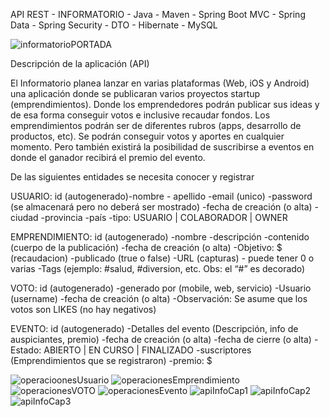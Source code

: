 API REST - INFORMATORIO - 
Java - Maven - Spring Boot MVC - Spring Data - Spring Security - DTO - Hibernate - MySQL

![informatorioPORTADA](https://user-images.githubusercontent.com/86859904/160525245-34772f4d-35d8-4e1a-9078-81b64033e0d6.PNG)

Descripción de la aplicación (API)

El Informatorio planea lanzar en varias plataformas (Web, iOS y Android) una aplicación donde se publicaran varios proyectos startup (emprendimientos). Donde los emprendedores podrán publicar sus ideas y de esa forma conseguir votos e inclusive recaudar fondos.
Los emprendimientos podrán ser de diferentes rubros (apps, desarrollo de productos, etc).
Se podrán conseguir votos y aportes en cualquier momento. Pero también existirá la posibilidad de suscribirse a eventos en donde el ganador recibirá el premio del evento.

De las siguientes entidades se necesita conocer y registrar

USUARIO: id (autogenerado)-nombre - apellido -email (unico) -password (se almacenará pero no deberá ser mostrado) -fecha de creación (o alta) -ciudad -provincia -país -tipo: USUARIO | COLABORADOR | OWNER

EMPRENDIMIENTO: id (autogenerado) -nombre -descripción -contenido (cuerpo de la publicación) -fecha de creación (o alta) -Objetivo: $ (recaudacion) -publicado (true o false) -URL (capturas) - puede tener 0 o varias -Tags (ejemplo: #salud, #diversion, etc. Obs: el “#” es decorado)

VOTO: id (autogenerado) -generado por (mobile, web, servicio) -Usuario (username) -fecha de creación (o alta) -Observación: Se asume que los votos son LIKES (no hay negativos)

EVENTO: id (autogenerado) -Detalles del evento (Descripción, info de auspiciantes, premio) -fecha de creación (o alta) -fecha de cierre (o alta) -Estado: ABIERTO | EN CURSO | FINALIZADO -suscriptores (Emprendimientos que se registraron) -premio: $



![operacioonesUsuario](https://user-images.githubusercontent.com/86859904/160526295-b85d152f-fb14-43de-8b36-5bb70346ef5e.PNG)
![operacionesEmprendimiento](https://user-images.githubusercontent.com/86859904/160526362-162bdfe2-b938-4bf2-83a0-89210e122fdd.PNG)
![operacionesVOTO](https://user-images.githubusercontent.com/86859904/160526387-8a7cf12f-62f4-4c31-bac1-5f3889f156c6.PNG)
![operacionesEvento](https://user-images.githubusercontent.com/86859904/160526412-58d52947-eeac-413d-8a13-e27e9a08321f.PNG)
![apiInfoCap1](https://user-images.githubusercontent.com/86859904/160526505-39dfe603-ab03-4169-ae5a-4227cf2bc5ce.PNG)
![apiInfoCap2](https://user-images.githubusercontent.com/86859904/160526524-b7d7470c-cf77-4c5b-9bb5-67e63f767cb1.PNG)
![apiInfoCap3](https://user-images.githubusercontent.com/86859904/160526528-69d39976-470b-48f5-b55c-c515cd7c649f.PNG)

